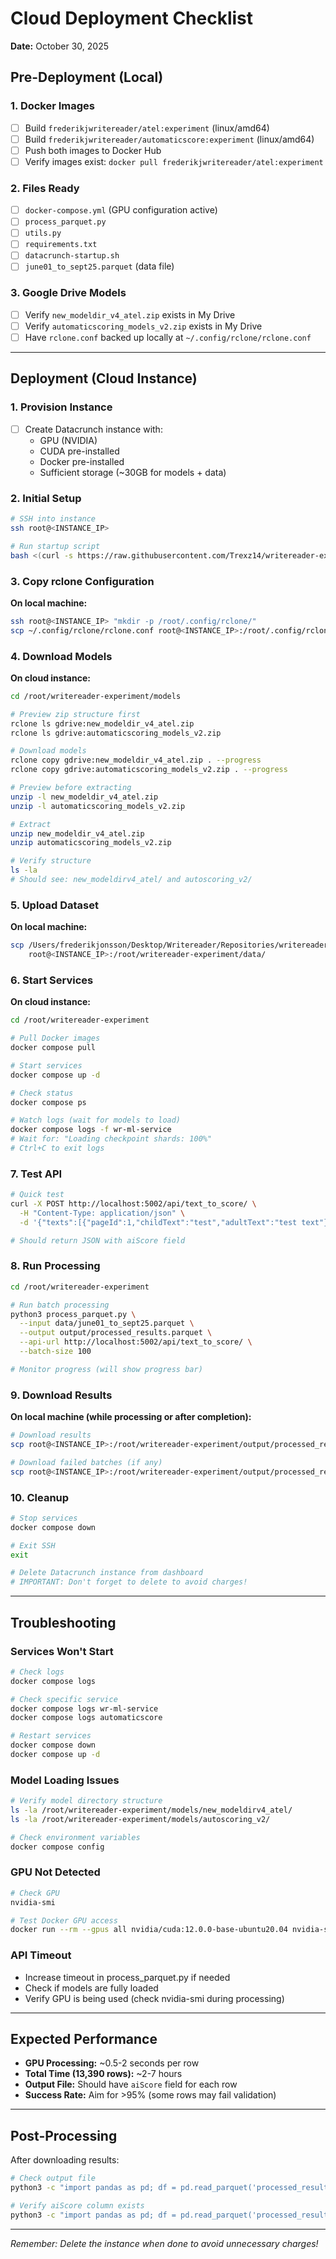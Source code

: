 # Cloud Deployment Checklist

**Date:** October 30, 2025

## Pre-Deployment (Local)

### 1. Docker Images
- [ ] Build `frederikjwritereader/atel:experiment` (linux/amd64)
- [ ] Build `frederikjwritereader/automaticscore:experiment` (linux/amd64)
- [ ] Push both images to Docker Hub
- [ ] Verify images exist: `docker pull frederikjwritereader/atel:experiment`

### 2. Files Ready
- [ ] `docker-compose.yml` (GPU configuration active)
- [ ] `process_parquet.py`
- [ ] `utils.py`
- [ ] `requirements.txt`
- [ ] `datacrunch-startup.sh`
- [ ] `june01_to_sept25.parquet` (data file)

### 3. Google Drive Models
- [ ] Verify `new_modeldir_v4_atel.zip` exists in My Drive
- [ ] Verify `automaticscoring_models_v2.zip` exists in My Drive
- [ ] Have `rclone.conf` backed up locally at `~/.config/rclone/rclone.conf`

---

## Deployment (Cloud Instance)

### 1. Provision Instance
- [ ] Create Datacrunch instance with:
  - GPU (NVIDIA)
  - CUDA pre-installed
  - Docker pre-installed
  - Sufficient storage (~30GB for models + data)

### 2. Initial Setup
```bash
# SSH into instance
ssh root@<INSTANCE_IP>

# Run startup script
bash <(curl -s https://raw.githubusercontent.com/Trexz14/writereader-experiment/main/datacrunch-startup.sh)
```

### 3. Copy rclone Configuration
**On local machine:**
```bash
ssh root@<INSTANCE_IP> "mkdir -p /root/.config/rclone/"
scp ~/.config/rclone/rclone.conf root@<INSTANCE_IP>:/root/.config/rclone/
```

### 4. Download Models
**On cloud instance:**
```bash
cd /root/writereader-experiment/models

# Preview zip structure first
rclone ls gdrive:new_modeldir_v4_atel.zip
rclone ls gdrive:automaticscoring_models_v2.zip

# Download models
rclone copy gdrive:new_modeldir_v4_atel.zip . --progress
rclone copy gdrive:automaticscoring_models_v2.zip . --progress

# Preview before extracting
unzip -l new_modeldir_v4_atel.zip
unzip -l automaticscoring_models_v2.zip

# Extract
unzip new_modeldir_v4_atel.zip
unzip automaticscoring_models_v2.zip

# Verify structure
ls -la
# Should see: new_modeldirv4_atel/ and autoscoring_v2/
```

### 5. Upload Dataset
**On local machine:**
```bash
scp /Users/frederikjonsson/Desktop/Writereader/Repositories/writereader-experiment/data/june01_to_sept25.parquet \
    root@<INSTANCE_IP>:/root/writereader-experiment/data/
```

### 6. Start Services
**On cloud instance:**
```bash
cd /root/writereader-experiment

# Pull Docker images
docker compose pull

# Start services
docker compose up -d

# Check status
docker compose ps

# Watch logs (wait for models to load)
docker compose logs -f wr-ml-service
# Wait for: "Loading checkpoint shards: 100%"
# Ctrl+C to exit logs
```

### 7. Test API
```bash
# Quick test
curl -X POST http://localhost:5002/api/text_to_score/ \
  -H "Content-Type: application/json" \
  -d '{"texts":[{"pageId":1,"childText":"test","adultText":"test text"}]}'

# Should return JSON with aiScore field
```

### 8. Run Processing
```bash
cd /root/writereader-experiment

# Run batch processing
python3 process_parquet.py \
  --input data/june01_to_sept25.parquet \
  --output output/processed_results.parquet \
  --api-url http://localhost:5002/api/text_to_score/ \
  --batch-size 100

# Monitor progress (will show progress bar)
```

### 9. Download Results
**On local machine (while processing or after completion):**
```bash
# Download results
scp root@<INSTANCE_IP>:/root/writereader-experiment/output/processed_results.parquet ./

# Download failed batches (if any)
scp root@<INSTANCE_IP>:/root/writereader-experiment/output/processed_results_failed_batches.json ./
```

### 10. Cleanup
```bash
# Stop services
docker compose down

# Exit SSH
exit

# Delete Datacrunch instance from dashboard
# IMPORTANT: Don't forget to delete to avoid charges!
```

---

## Troubleshooting

### Services Won't Start
```bash
# Check logs
docker compose logs

# Check specific service
docker compose logs wr-ml-service
docker compose logs automaticscore

# Restart services
docker compose down
docker compose up -d
```

### Model Loading Issues
```bash
# Verify model directory structure
ls -la /root/writereader-experiment/models/new_modeldirv4_atel/
ls -la /root/writereader-experiment/models/autoscoring_v2/

# Check environment variables
docker compose config
```

### GPU Not Detected
```bash
# Check GPU
nvidia-smi

# Test Docker GPU access
docker run --rm --gpus all nvidia/cuda:12.0.0-base-ubuntu20.04 nvidia-smi
```

### API Timeout
- Increase timeout in process_parquet.py if needed
- Check if models are fully loaded
- Verify GPU is being used (check nvidia-smi during processing)

---

## Expected Performance

- **GPU Processing:** ~0.5-2 seconds per row
- **Total Time (13,390 rows):** ~2-7 hours
- **Output File:** Should have `aiScore` field for each row
- **Success Rate:** Aim for >95% (some rows may fail validation)

---

## Post-Processing

After downloading results:
```bash
# Check output file
python3 -c "import pandas as pd; df = pd.read_parquet('processed_results.parquet'); print(df.head()); print(f'Total rows: {len(df)}')"

# Verify aiScore column exists
python3 -c "import pandas as pd; df = pd.read_parquet('processed_results.parquet'); print('aiScore' in df.columns)"
```

---

*Remember: Delete the instance when done to avoid unnecessary charges!*
